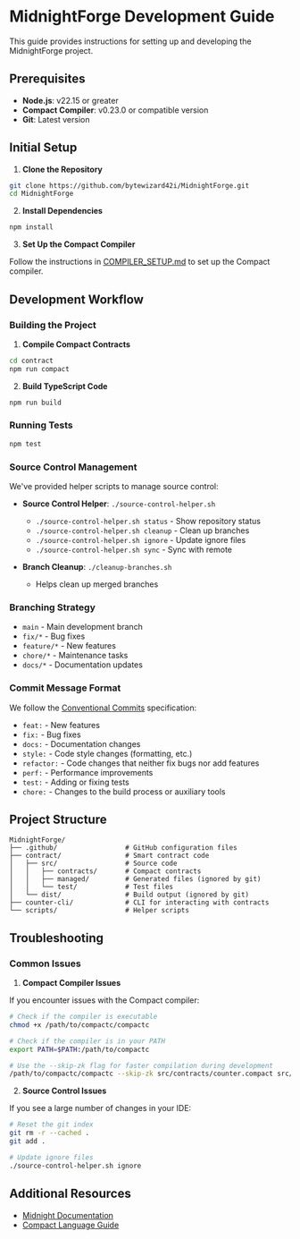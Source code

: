 # MidnightForge Development Guide

This guide provides instructions for setting up and developing the MidnightForge project.

## Prerequisites

- **Node.js**: v22.15 or greater
- **Compact Compiler**: v0.23.0 or compatible version
- **Git**: Latest version

## Initial Setup

1. **Clone the Repository**

```bash
git clone https://github.com/bytewizard42i/MidnightForge.git
cd MidnightForge
```

2. **Install Dependencies**

```bash
npm install
```

3. **Set Up the Compact Compiler**

Follow the instructions in [COMPILER_SETUP.md](./COMPILER_SETUP.md) to set up the Compact compiler.

## Development Workflow

### Building the Project

1. **Compile Compact Contracts**

```bash
cd contract
npm run compact
```

2. **Build TypeScript Code**

```bash
npm run build
```

### Running Tests

```bash
npm test
```

### Source Control Management

We've provided helper scripts to manage source control:

- **Source Control Helper**: `./source-control-helper.sh`
  - `./source-control-helper.sh status` - Show repository status
  - `./source-control-helper.sh cleanup` - Clean up branches
  - `./source-control-helper.sh ignore` - Update ignore files
  - `./source-control-helper.sh sync` - Sync with remote

- **Branch Cleanup**: `./cleanup-branches.sh`
  - Helps clean up merged branches

### Branching Strategy

- `main` - Main development branch
- `fix/*` - Bug fixes
- `feature/*` - New features
- `chore/*` - Maintenance tasks
- `docs/*` - Documentation updates

### Commit Message Format

We follow the [Conventional Commits](https://www.conventionalcommits.org/) specification:

- `feat:` - New features
- `fix:` - Bug fixes
- `docs:` - Documentation changes
- `style:` - Code style changes (formatting, etc.)
- `refactor:` - Code changes that neither fix bugs nor add features
- `perf:` - Performance improvements
- `test:` - Adding or fixing tests
- `chore:` - Changes to the build process or auxiliary tools

## Project Structure

```
MidnightForge/
├── .github/                 # GitHub configuration files
├── contract/                # Smart contract code
│   ├── src/                 # Source code
│   │   ├── contracts/       # Compact contracts
│   │   ├── managed/         # Generated files (ignored by git)
│   │   └── test/            # Test files
│   └── dist/                # Build output (ignored by git)
├── counter-cli/             # CLI for interacting with contracts
└── scripts/                 # Helper scripts
```

## Troubleshooting

### Common Issues

1. **Compact Compiler Issues**

If you encounter issues with the Compact compiler:

```bash
# Check if the compiler is executable
chmod +x /path/to/compactc/compactc

# Check if the compiler is in your PATH
export PATH=$PATH:/path/to/compactc

# Use the --skip-zk flag for faster compilation during development
/path/to/compactc/compactc --skip-zk src/contracts/counter.compact src/managed/counter
```

2. **Source Control Issues**

If you see a large number of changes in your IDE:

```bash
# Reset the git index
git rm -r --cached .
git add .

# Update ignore files
./source-control-helper.sh ignore
```

## Additional Resources

- [Midnight Documentation](https://docs.midnight.network/)
- [Compact Language Guide](https://midnight.network/blog/compact-the-smart-contract-language-of-midnight)

